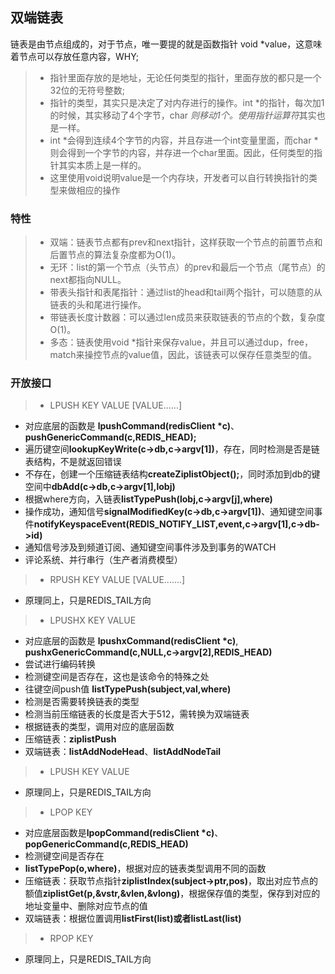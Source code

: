 双端链表
----
链表是由节点组成的，对于节点，唯一要提的就是函数指针 void *value，这意味着节点可以存放任意内容，WHY;
> * 指针里面存放的是地址，无论任何类型的指针，里面存放的都只是一个32位的无符号整数;
> * 指针的类型，其实只是决定了对内存进行的操作。int *的指针，每次加1的时候，其实移动了4个字节，char *则移动1个。使用指针运算符*其实也是一样。
> * int *会得到连续4个字节的内容，并且存进一个int变量里面，而char *则会得到一个字节的内容，并存进一个char里面。因此，任何类型的指针其实本质上是一样的。
> * 这里使用void说明value是一个内存块，开发者可以自行转换指针的类型来做相应的操作

### 特性

> * 双端：链表节点都有prev和next指针，这样获取一个节点的前置节点和后置节点的算法复杂度都为O(1)。
> * 无环：list的第一个节点（头节点）的prev和最后一个节点（尾节点）的next都指向NULL。
> * 带表头指针和表尾指针：通过list的head和tail两个指针，可以随意的从链表的头和尾进行操作。
> * 带链表长度计数器：可以通过len成员来获取链表的节点的个数，复杂度O(1)。
> * 多态：链表使用void *指针来保存value，并且可以通过dup，free，match来操控节点的value值，因此，该链表可以保存任意类型的值。

### 开放接口

> * LPUSH KEY VALUE [VALUE......]

- 对应底层的函数是 **lpushCommand(redisClient *c)**、**pushGenericCommand(c,REDIS_HEAD);**
- 遍历键空间**lookupKeyWrite(c->db,c->argv[1])**，存在，同时检测是否是链表结构，不是就返回错误
- 不存在，创建一个压缩链表结构**createZiplistObject();**，同时添加到db的键空间中**dbAdd(c->db,c->argv[1],lobj)**
- 根据where方向，入链表**listTypePush(lobj,c->argv[j],where)**
- 操作成功，通知信号**signalModifiedKey(c->db,c->argv[1])**、通知键空间事件**notifyKeyspaceEvent(REDIS_NOTIFY_LIST,event,c->argv[1],c->db->id)**
- 通知信号涉及到频道订阅、通知键空间事件涉及到事务的WATCH
- 评论系统、并行串行（生产者消费模型）


> * RPUSH KEY VALUE [VALUE.......]

- 原理同上，只是REDIS_TAIL方向

> * LPUSHX KEY VALUE
- 对应底层的函数是 **lpushxCommand(redisClient *c)**, **pushxGenericCommand(c,NULL,c->argv[2],REDIS_HEAD)**
- 尝试进行编码转换
- 检测键空间是否存在，这也是该命令的特殊之处
- 往键空间push值 **listTypePush(subject,val,where)**
- 检测是否需要转换链表的类型
- 检测当前压缩链表的长度是否大于512，需转换为双端链表
- 根据链表的类型，调用对应的底层函数
- 压缩链表：**ziplistPush**
- 双端链表：**listAddNodeHead**、**listAddNodeTail**

> * LPUSH KEY VALUE 

- 原理同上，只是REDIS_TAIL方向

> * LPOP KEY
- 对应底层函数是**lpopCommand(redisClient *c)**、**popGenericCommand(c,REDIS_HEAD)**
- 检测键空间是否存在
- **listTypePop(o,where)**，根据对应的链表类型调用不同的函数
- 压缩链表：获取节点指针**ziplistIndex(subject->ptr,pos)**，取出对应节点的额值**ziplistGet(p,&vstr,&vlen,&vlong)**，根据保存值的类型，保存到对应的地址变量中、删除对应节点的值
- 双端链表：根据位置调用**listFirst(list)**或者**listLast(list)**

> * RPOP KEY

- 原理同上，只是REDIS_TAIL方向




